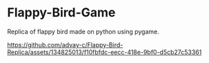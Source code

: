# Flappy-Bird-Game

Replica of flappy bird made on python using pygame.

https://github.com/advay-c/Flappy-Bird-Replica/assets/134825013/f10fbfdc-eecc-418e-9bf0-d5cb27c53361




